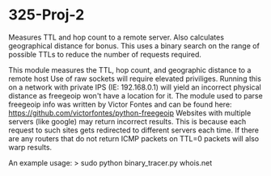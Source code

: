 325-Proj-2
==========

Measures TTL and hop count to a remote server. Also calculates geographical distance for bonus.
This uses a binary search on the range of possible TTLs to reduce the number of requests required.

This module measures the TTL, hop count, and geographic distance to a remote host
Use of raw sockets will require elevated priviliges.
Running this on a network with private IPS (IE: 192.168.0.1) will yield an incorrect physical
 distance as freegeoip won't have a location for it.
The module used to parse freegeoip info was written by Victor Fontes and can be found
 here: https://github.com/victorfontes/python-freegeoip
Websites with multiple servers (like google) may return incorrect results.
This is because each request to such sites gets redirected to different servers each time.
If there are any routers that do not return ICMP packets on TTL=0 packets will also warp results.

An example usage:
      > sudo python binary_tracer.py whois.net
